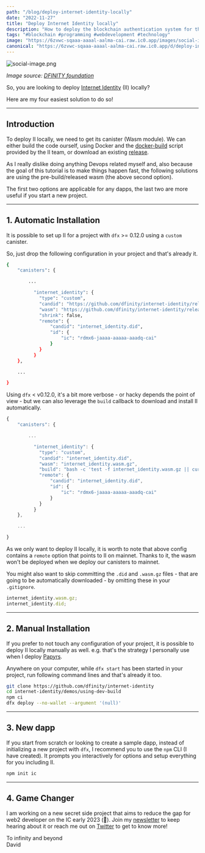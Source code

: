 ```yaml
---
path: "/blog/deploy-internet-identity-locally"
date: "2022-11-27"
title: "Deploy Internet Identity locally"
description: "How to deploy the blockchain authentication system for the Internet Computer locally."
tags: "#blockchain #programming #webdevelopment #technology"
image: "https://6zvwc-sqaaa-aaaal-aalma-cai.raw.ic0.app/images/social-image.png?token=_XQlT4y9g-gN2mZh9g8Iz"
canonical: "https://6zvwc-sqaaa-aaaal-aalma-cai.raw.ic0.app/d/deploy-internet-identity-locally"
---
```


![social-image.png](https://6zvwc-sqaaa-aaaal-aalma-cai.raw.ic0.app/images/social-image.png?token=_XQlT4y9g-gN2mZh9g8Iz)

_Image source: [DFINITY foundation](https://dfinity.org/)_

So, you are looking to deploy [Internet Identity](https://identity.ic0.app/) (II) locally?

Here are my four easiest solution to do so!

---

## Introduction

To deploy II locally, we need to get its canister (Wasm module). We can either build the code ourself, using Docker and the [docker-build](https://github.com/dfinity/internet-identity/blob/main/scripts/docker-build) script provided by the II team, or download an existing [release](https://github.com/dfinity/internet-identity/releases).

As I really dislike doing anything Devops related myself and, also because the goal of this tutorial is to make things happen fast, the following solutions are using the pre-build/released wasm (the above second option).

The first two options are applicable for any dapps, the last two are more useful if you start a new project.

---

## 1. Automatic Installation

It is possible to set up II for a project with `dfx` >= 0.12.0 using a `custom` canister.

So, just drop the following configuration in your project and that's already it.

```bash
{
	"canisters": {

        ...

          "internet_identity": {
			"type": "custom",
            "candid": "https://github.com/dfinity/internet-identity/releases/latest/download/internet_identity.did",
            "wasm": "https://github.com/dfinity/internet-identity/releases/latest/download/internet_identity_dev.wasm.gz",
            "shrink": false,
			"remote": {
				"candid": "internet_identity.did",
				"id": {
					"ic": "rdmx6-jaaaa-aaaaa-aaadq-cai"
				}
			}
		  }
	},

    ...

}
```

Using `dfx` < v0.12.0, it's a bit more verbose - or hacky depends the point of view - but we can also leverage the `build` callback to download and install II automatically.

```javascript
{
	"canisters": {

        ...

          "internet_identity": {
			"type": "custom",
			"candid": "internet_identity.did",
			"wasm": "internet_identity.wasm.gz",
			"build": "bash -c 'test -f internet_identity.wasm.gz || curl -sSL https://github.com/dfinity/internet-identity/releases/latest/download/internet_identity_dev.wasm.gz -o internet_identity.wasm.gz; test -f internet_identity.did || curl -sSL https://raw.githubusercontent.com/dfinity/internet-identity/main/src/internet_identity/internet_identity.did -o internet_identity.did'",
			"remote": {
				"candid": "internet_identity.did",
				"id": {
					"ic": "rdmx6-jaaaa-aaaaa-aaadq-cai"
				}
			}
		  }
	},

    ...

}
```

As we only want to deploy II locally, it is worth to note that above config contains a `remote` option that points to II on mainnet. Thanks to it, the wasm won't be deployed when we deploy our canisters to mainnet.

You might also want to skip committing the `.did` and `.wasm.gz` files - that are going to be automatically downloaded - by omitting these in your `.gitignore`.

```javascript
internet_identity.wasm.gz;
internet_identity.did;
```

---

## 2. Manual Installation

If you prefer to not touch any configuration of your project, it is possible to deploy II locally manually as well. e.g. that's the strategy I personally use when I deploy [Papyrs](https://papy.rs).

Anywhere on your computer, while `dfx start` has been started in your project, run following command lines and that's already it too.

```bash
git clone https://github.com/dfinity/internet-identity
cd internet-identity/demos/using-dev-build
npm ci
dfx deploy --no-wallet --argument '(null)'
```

---

## 3. New dapp

If you start from scratch or looking to create a sample dapp, instead of initializing a new project with `dfx`, I recommend you to use the `npm` CLI (I have created). It prompts you interactively for options and setup everything for you including II.

```bash
npm init ic
```

---

## 4. Game Changer

I am working on a new secret side project that aims to reduce the gap for web2 developer on the IC early 2023 (🤯). Join my [newsletter](http://eepurl.com/giun5j) to keep hearing about it or reach me out on [Twitter](https://twitter.com/daviddalbusco) to get to know more!

To infinity and beyond  
David
